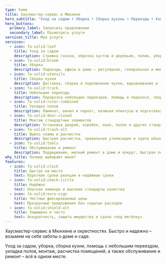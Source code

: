 ```yaml
---
type: home
title: Хаусмастер-сервис в Мюнхене
hero_subtitle: "Уход за садом • Уборка • Сборка кухонь • Переезды • Укладка полов • Ремонт"
hero_buttons:
  primary_label: Запросить предложение
  secondary_label: Посмотреть услуги
services_title: Мои услуги
services:
  - icon: fa-solid:leaf
    title: Уход за садом
    description: Стрижка газона, обрезка кустов и деревьев, полив, уборка листвы и вывоз зелёных отходов.
  - icon: fa-solid:broom
    title: Уборка
    description: Подъезды, офисы и дома – регулярная, генеральная и мойка окон.
  - icon: fa-solid:utensils
    title: Сборка кухни
    description: Доставка, сборка и подключение кухни, выравнивание и точная регулировка.
  - icon: fa-solid:truck
    title: Небольшие переезды
    description: Перевозка небольших переездов, помощь в переносе, сборка/разборка мебели и безопасная упаковка.
  - icon: fa-solid:ruler-combined
    title: Укладка полов
    description: Ламинат, винил и паркет, включая плинтусы и подготовку основания.
  - icon: fa-solid:door-closed
    title: Монтаж стандартных элементов
    description: Установка дверей, коробок, окон, полок и других стандартных элементов.
  - icon: fa-solid:trash-alt
    title: Вывоз хлама и расчистка
    description: Быстрая расчистка, правильная утилизация и сдача объектов «под метёлку».
  - icon: fa-solid:tools
    title: Обслуживание и ремонт
    description: Поддержание, мелкий ремонт в доме и вокруг, быстрая помощь при неисправностях.
why_title: Почему выбирают меня?
features:
  - icon: fa-solid:clock
    title: Быстро на месте
    text: Короткие сроки реакции и надёжные сроки
  - icon: fa-solid:check-circle
    title: Надёжно
    text: Опытная команда и высокие стандарты качества
  - icon: fa-solid:euro-sign
    title: Честные фиксированные цены
    text: Прозрачные предложения без скрытых расходов
  - icon: fa-solid:shield-alt
    title: Защищено и чисто
    text: Аккуратность, защита имущества и сдача «под метёлку»
---
```


Хаусмастер-сервис в Мюнхене и окрестностях. Быстро и надежно – возьмем на себя заботы о доме и саде.

Уход за садом, уборка, сборка кухни, помощь с небольшим переездом, укладка полов, монтаж, расчистка помещений, а также обслуживание и ремонт – всё в одном месте.
